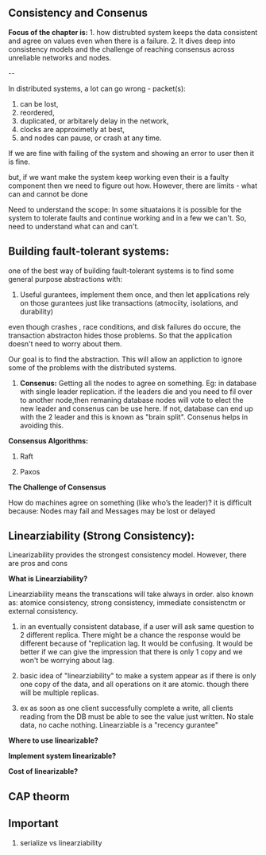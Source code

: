## Consistency and Consenus

**Focus of the chapter is:**
    1. how distrubted system keeps the data consistent and agree on values even when there is a failure.
    2. It dives deep into consistency models and the challenge of reaching consensus across unreliable networks and nodes.

--

In distributed systems,  a lot can go wrong - packet(s):

1. can be lost, 
2. reordered, 
3. duplicated, or arbitarely delay in the network, 
4. clocks are approximetly at best, 
5. and nodes can pause, or crash at any time.

If we are fine with failing of the system and showing an error to user then it is fine.

but, if we want make the system keep working even their is a faulty component then we need to figure out how. However, there are limits - what can and cannot be done 

Need to understand the scope:
    In some situataions it is possible for the system to tolerate faults and continue working and in a few we can't. So, need to understand what can and can't. 

##  Building fault-tolerant systems:

one of the best way of building fault-tolerant systems is to find some general purpose abstractions with:

1. Useful gurantees, implement them once, and then let applications rely on those gurantees just like transactions (atmociity, isolations, and durability)

even though crashes , race conditions, and disk failures do occure, the transaction abstracton hides those problems. So that the application doesn't need to worry about them.

Our goal is to find the abstraction. This will allow an appliction to ignore some of the problems with the distributed systems.  

1) **Consenus:** Getting all the nodes to agree on something. Eg: in database with single leader replication. if the leaders die and you need to fil over to another node,then remaning database nodes will vote to elect the new leader and consenus can be use here. If not, database can end up with the 2 leader and this is known as "brain split". Consenus helps in avoiding this.

**Consensus Algorithms:**

1. Raft

2. Paxos

**The Challenge of Consensus**

How do machines agree on something (like who’s the leader)? it is difficult because: Nodes may fail and Messages may be lost or delayed


## Linearziability (Strong Consistency): 

Linearizability provides the strongest consistency model. However, there are pros and cons

**What is Linearziability?**

Linearziability means the transcations will take always in order. 
also known as: atomice consistency, strong consistency, immediate consistenctm or external consistency.

1. in an eventually consistent database, if a user will ask same question to 2 different replica. There might be a chance the response would be different because of "replication lag. It would be confusing. It would be better if we can give the impression that there is only 1 copy and we won't be worrying about lag.

2. basic idea of "linearziability" to make a system appear as if there is only one copy of the data, and all operations on it are atomic. though there will be multiple replicas.

3. ex as soon as one client successfully complete a write, all clients reading from the DB must be able to see the value just written. No stale data, no cache nothing. Linearziable is a "recency gurantee"

**Where to use linearizable?**

**Implement system linearizable?**

**Cost of linearizable?**

## CAP theorm


## Important 

1. serialize vs linearziability
